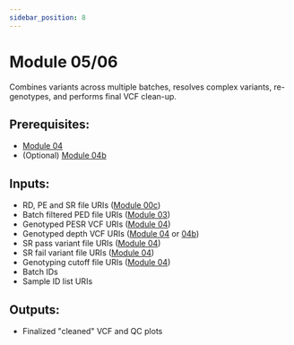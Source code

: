 ```yaml
---
sidebar_position: 8
---
```


# Module 05/06

Combines variants across multiple batches, resolves complex variants, re-genotypes, and performs final VCF clean-up.

## Prerequisites:
* [Module 04](#module04)
* (Optional) [Module 04b](#module04b)

## Inputs:
* RD, PE and SR file URIs ([Module 00c](#module00c))
* Batch filtered PED file URIs ([Module 03](#module03))
* Genotyped PESR VCF URIs ([Module 04](#module04))
* Genotyped depth VCF URIs ([Module 04](#module04) or [04b](#module04b))
* SR pass variant file URIs ([Module 04](#module04))
* SR fail variant file URIs ([Module 04](#module04))
* Genotyping cutoff file URIs ([Module 04](#module04))
* Batch IDs
* Sample ID list URIs

## Outputs:
* Finalized "cleaned" VCF and QC plots


